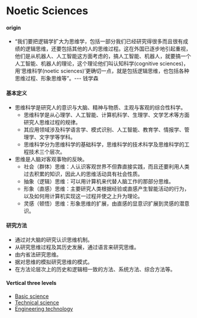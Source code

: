 # Noetic Sciences

#### origin

- “我们要把逻辑学扩大为思维学，包括一部分我们已经研究得很多而且很有成绩的逻辑思维，还要包括其他的人的思维过程。这在外国已逐步地引起重视，他们是从机器人、人工智能这方面考虑的，搞人工智能、机器人，就要搞一个人工智能、机器人的理论，这个理论他们叫认知科学(cognitive sciences)，用‘思维科学(noetic sciences)’更确切一点，就是包括逻辑思维，也包括各种思维过程、形象思维等”。--- 钱学森

#### 基本定义

- 思维科学是研究人的意识与大脑、精神与物质、主观与客观的综合性科学。
  - 思维科学是从心理学、人工智能、计算机科学、生理学、文学艺术等方面研究人思维过程的规律。
  - 其应用领域涉及科学语言学、模式识别、人工智能、教育学、情报学、管理学、文字学等学科。
  - 思维科学分为思维科学的基础科学，思维科学的技术科学及思维科学的工程技术三个层次。
- 思维是人脑对客观事物的反映。
  - 社会（群体）思维：人认识客观世界不但靠直接实践，而且还要利用人类过去积累的知识，因此人的思维活动具有社会性质。
  - 抽象（逻辑）思维：可以用计算机来代替人脑工作的那部分思维。
  - 形象（直感）思维：主要研究人类根据经验或直感产生智能活动的行为，以及如何用计算机实现这一过程并使之上升为理论。
  - 灵感（顿悟）思维：形象思维的扩展，由直感的显意识扩展到灵感的潜意识。

#### 研究方法

- 通过对大脑的研究认识思维机制。
- 从研究思维过程及其历史发展，通过语言来研究思维。
- 由内省法研究思维。
- 据对思维的模拟研究思维的模式。
- 在方法论层次上的历史和逻辑相一致的方法、系统方法、综合方法等。


#### Vertical three levels

- [Basic science](./basicScience/catalogBS.md)
- [Technical science](./technicalScience/catalogTS.md)
- [Engineering technology](./engineeringTechnology/catalogET.md)
